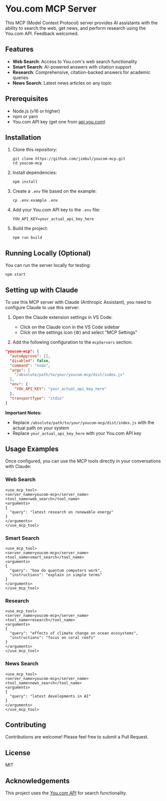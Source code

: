 # You.com MCP Server

This MCP (Model Context Protocol) server provides AI assistants with the ability to search the web, get news, and perform research using the You.com API. Feedback welcomed.

## Features

- **Web Search**: Access to You.com's web search functionality
- **Smart Search**: AI-powered answers with citation support
- **Research**: Comprehensive, citation-backed answers for academic queries
- **News Search**: Latest news articles on any topic

## Prerequisites

- Node.js (v16 or higher)
- npm or yarn
- You.com API key (get one from [api.you.com](https://api.you.com))

## Installation

1. Clone this repository:
   ```
   git clone https://github.com/jimbul/youcom-mcp.git
   cd youcom-mcp
   ```

2. Install dependencies:
   ```
   npm install
   ```

3. Create a `.env` file based on the example:
   ```
   cp .env.example .env
   ```

4. Add your You.com API key to the `.env` file:
   ```
   YOU_API_KEY=your_actual_api_key_here
   ```

5. Build the project:
   ```
   npm run build
   ```

## Running Locally (Optional)

You can run the server locally for testing:

```
npm start
```

## Setting up with Claude

To use this MCP server with Claude (Anthropic Assistant), you need to configure Claude to use this server:

1. Open the Claude extension settings in VS Code:
   - Click on the Claude icon in the VS Code sidebar
   - Click on the settings icon (⚙️) and select "MCP Settings"

2. Add the following configuration to the `mcpServers` section:

```json
"youcom-mcp": {
  "autoApprove": [],
  "disabled": false,
  "command": "node",
  "args": [
    "/absolute/path/to/your/youcom-mcp/dist/index.js"
  ],
  "env": {
    "YOU_API_KEY": "your_actual_api_key_here"
  },
  "transportType": "stdio"
}
```

**Important Notes:**
- Replace `/absolute/path/to/your/youcom-mcp/dist/index.js` with the actual path on your system
- Replace `your_actual_api_key_here` with your You.com API key

## Usage Examples

Once configured, you can use the MCP tools directly in your conversations with Claude:

### Web Search

```
<use_mcp_tool>
<server_name>youcom-mcp</server_name>
<tool_name>web_search</tool_name>
<arguments>
{
  "query": "latest research on renewable energy"
}
</arguments>
</use_mcp_tool>
```

### Smart Search

```
<use_mcp_tool>
<server_name>youcom-mcp</server_name>
<tool_name>smart_search</tool_name>
<arguments>
{
  "query": "how do quantum computers work",
  "instructions": "explain in simple terms"
}
</arguments>
</use_mcp_tool>
```

### Research

```
<use_mcp_tool>
<server_name>youcom-mcp</server_name>
<tool_name>research</tool_name>
<arguments>
{
  "query": "effects of climate change on ocean ecosystems",
  "instructions": "focus on coral reefs"
}
</arguments>
</use_mcp_tool>
```

### News Search

```
<use_mcp_tool>
<server_name>youcom-mcp</server_name>
<tool_name>news_search</tool_name>
<arguments>
{
  "query": "latest developments in AI"
}
</arguments>
</use_mcp_tool>
```

## Contributing

Contributions are welcome! Please feel free to submit a Pull Request.

## License

MIT

## Acknowledgements

This project uses the [You.com API](https://api.you.com) for search functionality.
